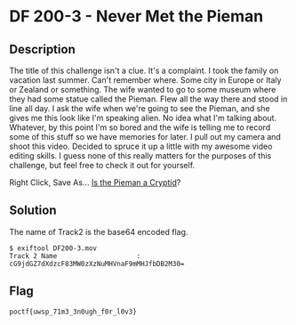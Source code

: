 # DF 200-3 - Never Met the Pieman
## Description
The title of this challenge isn't a clue. It's a complaint. I took the family on vacation last summer. Can't remember where. Some city in Europe or Italy or Zealand or something. The wife wanted to go to some museum where they had some statue called the Pieman. Flew all the way there and stood in line all day. I ask the wife when we're going to see the Pieman, and she gives me this look like I'm speaking alien. No idea what I'm talking about. Whatever, by this point I'm so bored and the wife is telling me to record some of this stuff so we have memories for later. I pull out my camera and shoot this video. Decided to spruce it up a little with my awesome video editing skills. I guess none of this really matters for the purposes of this challenge, but feel free to check it out for yourself.

Right Click, Save As... [Is the Pieman a Cryptid](https://pointeroverflowctf.com/static/DF200-3.mov)?

## Solution
The name of Track2 is the base64 encoded flag.
```
$ exiftool DF200-3.mov
Track 2 Name                    : cG9jdGZ7dXdzcF83MW0zXzNuMHVnaF9mMHJfbDB2M30=
```

## Flag
`poctf{uwsp_71m3_3n0ugh_f0r_l0v3}`
